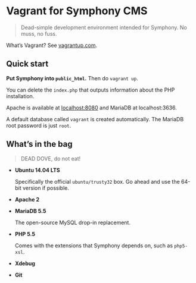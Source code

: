 Vagrant for Symphony CMS
========================

> Dead-simple development environment intended for Symphony. No muss, no fuss.

What’s Vagrant? See [vagrantup.com][1].

Quick start
-----------

**Put Symphony into `public_html`.** Then do `vagrant up`.

You can delete the `index.php` that outputs information about the PHP
installation.

Apache is available at [localhost:8080][2] and MariaDB at localhost:3636.

A default database called `vagrant` is created automatically. The MariaDB root
password is just `root`.

What’s in the bag
-----------------

> DEAD DOVE, do not eat!

- **Ubuntu 14.04 LTS**

  Specifically the official `ubuntu/trusty32` box. Go ahead and use the 64-bit
  version if possible.

- **Apache 2**

- **MariaDB 5.5**

  The open-source MySQL drop-in replacement.

- **PHP 5.5**

  Comes with the extensions that Symphony depends on, such as `php5-xsl`.

- **Xdebug**

- **Git**


[1]: https://vagrantup.com
[2]: http://localhost:8080
